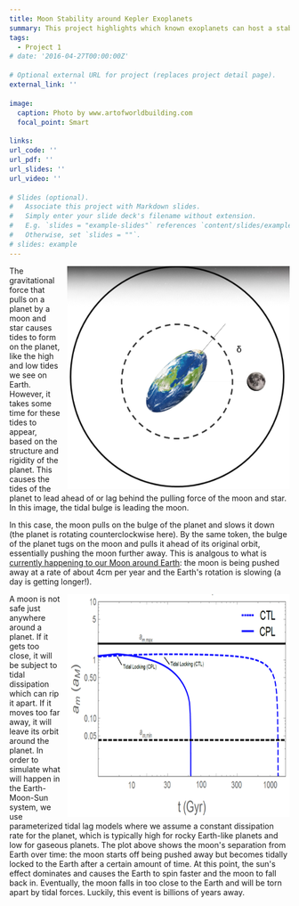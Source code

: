 ```yaml
---
title: Moon Stability around Kepler Exoplanets
summary: This project highlights which known exoplanets can host a stable moon for significant time periods.
tags:
  - Project 1
# date: '2016-04-27T00:00:00Z'

# Optional external URL for project (replaces project detail page).
external_link: ''

image:
  caption: Photo by www.artofworldbuilding.com
  focal_point: Smart

links:
url_code: ''
url_pdf: ''
url_slides: ''
url_video: ''

# Slides (optional).
#   Associate this project with Markdown slides.
#   Simply enter your slide deck's filename without extension.
#   E.g. `slides = "example-slides"` references `content/slides/example-slides.md`.
#   Otherwise, set `slides = ""`.
# slides: example
---
```


<img style="float: right; padding-left: 10px; padding-bottom: 0px; padding-top: 0px" src="./TidalLag.png" width="400px" height="400px">

The gravitational force that pulls on a planet by a moon and star causes tides to form on the planet, like the high and low tides we see on Earth. However, it takes some time for these tides to appear, based on the structure and rigidity of the planet. This causes the tides of the planet to lead ahead of or lag behind the pulling force of the moon and star. In this image, the tidal bulge is leading the moon.


In this case, the moon pulls on the bulge of the planet and slows it down (the planet is rotating counterclockwise here). By the same token, the bulge of the planet tugs on the moon and pulls it ahead of its original orbit, essentially pushing the moon further away. This is analgous to what is [currently happening to our Moon around Earth](https://www.astronomy.com/magazine/ask-astro/2022/08/ask-astro-how-quickly-is-the-moon-moving-away-from-earth): the moon is being pushed away at a rate of about 4cm per year and the Earth's rotation is slowing (a day is getting longer!).

<img style="float: right; padding-left: 10px; padding-bottom: 0px; padding-top: 0px" src="./EarthMoon.png" width="400px" height="400px">

A moon is not safe just anywhere around a planet. If it gets too close, it will be subject to tidal dissipation which can rip it apart. If it moves too far away, it will leave its orbit around the planet. In order to simulate what will happen in the Earth-Moon-Sun system, we use parameterized tidal lag models where we assume a constant dissipation rate for the planet, which is typically high for rocky Earth-like planets and low for gaseous planets. The plot above shows the moon's separation from Earth over time: the moon starts off being pushed away but becomes tidally locked to the Earth after a certain amount of time. At this point, the sun's effect dominates and causes the Earth to spin faster and the moon to fall back in. Eventually, the moon falls in too close to the Earth and will be torn apart by tidal forces. Luckily, this event is billions of years away.
